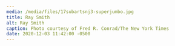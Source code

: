 ```yaml
---
media: /media/files/17subartsnj3-superjumbo.jpg
title: Ray Smith
alt: Ray Smith
caption: Photo courtesy of Fred R. Conrad/The New York Times
date: 2020-12-03 11:42:00 -0500
---
```

